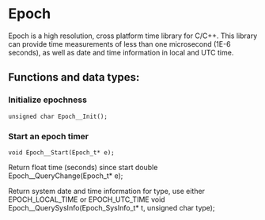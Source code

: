 # Epoch

Epoch is a high resolution, cross platform time library for C/C++.
This library can provide time measurements of less than one microsecond (1E-6 seconds),
as well as date and time information in local and UTC time.




## Functions and data types:


### Initialize epochness

    unsigned char Epoch__Init();

  
### Start an epoch timer

    void Epoch__Start(Epoch_t* e);
  
Return float time (seconds) since start
  double Epoch__QueryChange(Epoch_t* e);
  
Return system date and time information for type, use either EPOCH_LOCAL_TIME or EPOCH_UTC_TIME
  void Epoch__QuerySysInfo(Epoch_SysInfo_t* t, unsigned char type);

